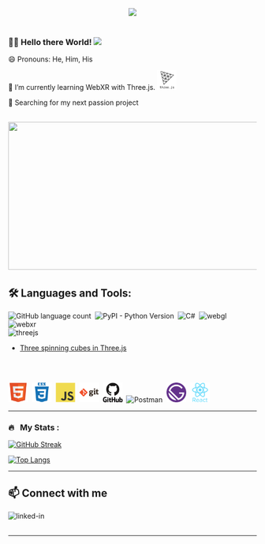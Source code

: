 <div id="header" align="center">
 <img src="https://media.giphy.com/media/M9gbBd9nbDrOTu1Mqx/giphy.gif" width="100"/>
 <!-- <img src="https://giphy.com/embed/jdPMeyv9rn0hZHh8n9" width="100" class="giphy-embed" /> -->
</div>
<div id="counter" align="center">
 <img src="https://komarev.com/ghpvc/?username=clbagwell&color=lightgrey&style=plastic" alt=""/>
</div>

### :technologist: Hello there World! <img src="https://media.giphy.com/media/hvRJCLFzcasrR4ia7z/giphy.gif" width="30px">

😄 Pronouns: He, Him, His

🌱 I’m currently learning WebXR with Three.js.  <img src="https://github.com/devicons/devicon/blob/master/icons/threejs/threejs-original-wordmark.svg" title="HTML5" alt="HTML" width="40" height="40"/>&nbsp;

🔭 Searching for my next passion project

<br/>

<div align="center">
 <img src="https://media.giphy.com/media/dWesBcTLavkZuG35MI/giphy.gif" width="600" height="300" />
</div>

## :hammer_and_wrench: Languages and Tools:

<p>
<div>
<img src="https://img.shields.io/github/languages/count/clbagwell/clbagwell.github.io" title="GitHub language count" alt="GitHub language count" />&nbsp;
<img src="https://img.shields.io/pypi/pyversions/3" title="PyPI - Python Version" alt="PyPI - Python Version"/>&nbsp;
<img src="https://img.shields.io/badge/C%23-3DDBB4?logo=C#&logoColor=white&style=for-the-badge" title="C#" alt="C#" />&nbsp;
<!-- <img src="https://img.shields.io/badge/HTML5-3DDC84?logo=html5&logoColor=white&style=for-the-badge" title="html5" alt="html5" />&nbsp; -->
<!-- <img src="https://img.shields.io/badge/react%20-%2320232a.svg?&style=for-the-badge&logo=react&logoColor=%2361DAFB" title="react" alt="react" />&nbsp; -->
<!-- <img src="https://img.shields.io/badge/javascript-FF8000?logo=javascript&logoColor=white&style=for-the-badge" title="javascript" alt="javascript" />&nbsp; -->
<img src="https://img.shields.io/badge/webgl%20-%233333CC.svg?&style=for-the-badge&logo=webgl&logocolor=white" title="webgl" alt="webgl" />&nbsp;
<img src="https://img.shields.io/badge/webxr%20-%2320232a.svg?&style=for-the-badge&logo=webxr&logocolor=white" title="webxr" alt="webxr" />&nbsp;
</div>

<img src="https://img.shields.io/badge/three.js%20-%2343853D.svg?&style=for-the-badge&logo=three.js&logoColor=white" title="threejs" alt="threejs" />
<p>

  * [Three spinning cubes in Three.js](https://clbagwell.github.io/)

<br/><br/>
 
<div>
 <img src="https://github.com/devicons/devicon/blob/master/icons/html5/html5-original.svg" title="HTML5" alt="HTML" width="40" height="40"/>&nbsp;
 <img src="https://github.com/devicons/devicon/blob/master/icons/css3/css3-plain-wordmark.svg"  title="CSS3" alt="CSS" width="40" height="40"/>&nbsp;
 <img src="https://github.com/devicons/devicon/blob/master/icons/javascript/javascript-original.svg" title="JavaScript" alt="JavaScript" width="40" height="40"/>&nbsp;
 <img src="https://github.com/devicons/devicon/blob/master/icons/git/git-original-wordmark.svg" title="Git" **alt="Git" width="40" height="40"/>&nbsp;
 <img src="https://github.com/devicons/devicon/blob/master/icons/github/github-original-wordmark.svg" title="Github" alt="Github" width="40" Height="40"/>&nbsp;
 <img src="https://www.vectorlogo.zone/logos/getpostman/getpostman-icon.svg" title="Postman"  alt="Postman" width="40" height="40"/>&nbsp;
 <img src="https://github.com/devicons/devicon/blob/master/icons/gatsby/gatsby-original.svg" title="Gatsby"  alt="Gatsby" width="40" height="40"/>&nbsp;
 <img src="https://github.com/devicons/devicon/blob/master/icons/react/react-original-wordmark.svg" title="React" alt="React" width="40" height="40"/>&nbsp;
</div>

---

### 🔥 &nbsp; My Stats :
[![GitHub Streak](http://github-readme-streak-stats.herokuapp.com?user=clbagwell&theme=dark&background=000000)](https://git.io/streak-stats)

[![Top Langs](https://github-readme-stats.vercel.app/api/top-langs/?username=clbagwell&layout=compact&theme=vision-friendly-dark)](https://github.com/anuraghazra/github-readme-stats)

---

## 📫 Connect with me

[<img align="left" alt="linked-in" src="https://img.shields.io/badge/linkedin-%23007785.svg?&style=for-the-badge&logo=linkedin&logoColor=white" />](https://www.linkedin.com/in/claytonbagwell)

<br/><br/>

---

<!-- ## Blog posts -->
<!-- BLOG-POST-LIST:START -->
 
<!-- BLOG-POST-LIST:END -->

<!--
**clbagwell/clbagwell** is a ✨ _special_ ✨ repository because its `README.md` (this file) appears on your GitHub profile.

Here are some ideas to get you started:

- 🔭 I’m currently working on ...
- 🌱 I’m currently learning ...
- 👯 I’m looking to collaborate on ...
- 🤔 I’m looking for help with ...
- 💬 Ask me about ...
- 📫 How to reach me: ...
- 😄 Pronouns: ...
- ⚡ Fun fact: ...
- 👋 Hi ...
-->
